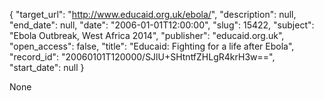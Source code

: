{
  "target_url": "http://www.educaid.org.uk/ebola/", 
  "description": null, 
  "end_date": null, 
  "date": "2006-01-01T12:00:00", 
  "slug": 15422, 
  "subject": "Ebola Outbreak, West Africa 2014", 
  "publisher": "educaid.org.uk", 
  "open_access": false, 
  "title": "Educaid: Fighting for a life after Ebola", 
  "record_id": "20060101T120000/SJlU+SHtntfZHLgR4krH3w==", 
  "start_date": null
}

None